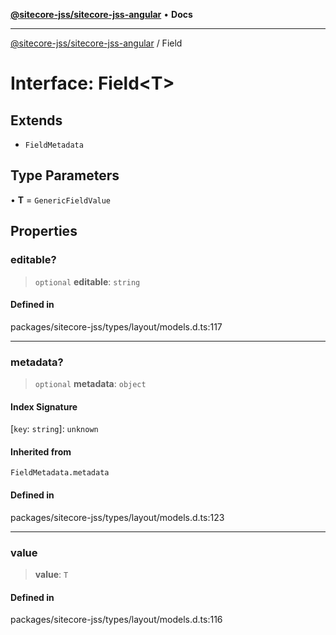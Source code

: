 [**@sitecore-jss/sitecore-jss-angular**](../README.md) • **Docs**

***

[@sitecore-jss/sitecore-jss-angular](../README.md) / Field

# Interface: Field\<T\>

## Extends

- `FieldMetadata`

## Type Parameters

• **T** = `GenericFieldValue`

## Properties

### editable?

> `optional` **editable**: `string`

#### Defined in

packages/sitecore-jss/types/layout/models.d.ts:117

***

### metadata?

> `optional` **metadata**: `object`

#### Index Signature

 \[`key`: `string`\]: `unknown`

#### Inherited from

`FieldMetadata.metadata`

#### Defined in

packages/sitecore-jss/types/layout/models.d.ts:123

***

### value

> **value**: `T`

#### Defined in

packages/sitecore-jss/types/layout/models.d.ts:116
